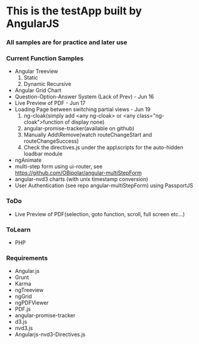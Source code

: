 # This is the testApp built by AngularJS

### All samples are for practice and later use

### Current Function Samples
* Angular Treeview
    1. Static
    2. Dynamic Recursive
* Angular Grid Chart
* Question-Option-Answer System (Lack of Prev) - Jun 16
* Live Preview of PDF - Jun 17
* Loading Page between switching partial views - Jun 19
    1. ng-cloak(simply add \<any ng-cloak\> or \<any class="ng-cloak"\>function of display none)
    2. angular-promise-tracker(available on github)
    3. Manually Add\Remove(watch routeChangeStart and routeChangeSuccess)
    4. Check the directives.js under the app\scripts for the auto-hidden loadbar module
* ngAnimate
* multi-step form using ui-router, see https://github.com/OBipolar/angular-multiStepForm
* angular-nvd3 charts (with unix timestamp conversion)
* User Authentication (see repo angular-multiStepForm) using PassportJS

### ToDo
* Live Preview of PDF(selection, goto function, scroll, full screen etc...)

### ToLearn
* PHP

### Requirements
* Angular.js
* Grunt
* Karma
* ngTreeview
* ngGrid
* ngPDFViewer
* PDF.js
* angular-promise-tracker
* d3.js
* nvd3.js
* Angularjs-nvd3-Directives.js
